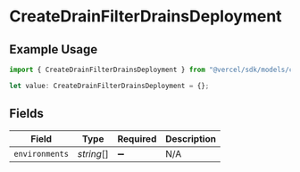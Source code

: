 # CreateDrainFilterDrainsDeployment

## Example Usage

```typescript
import { CreateDrainFilterDrainsDeployment } from "@vercel/sdk/models/createdrainop.js";

let value: CreateDrainFilterDrainsDeployment = {};
```

## Fields

| Field              | Type               | Required           | Description        |
| ------------------ | ------------------ | ------------------ | ------------------ |
| `environments`     | *string*[]         | :heavy_minus_sign: | N/A                |